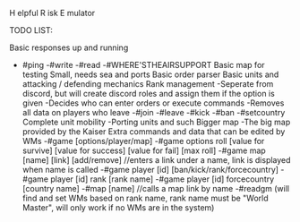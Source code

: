 H elpful
R isk
E mulator

TODO LIST:

Basic responses up and running
- #ping
	-#write
	-#read
	-#WHERE'STHEAIRSUPPORT
Basic map for testing
	Small, needs sea and ports
Basic order parser
Basic units and attacking / defending mechanics
Rank management
	-Seperate from discord, but will create discord roles and assign them if the option is given
	-Decides who can enter orders or execute commands
	-Removes all data on players who leave
	-#join
	-#leave
	-#kick
	-#ban
	-#setcountry
Complete unit mobility
	-Porting units and such
Bigger map
	-The big map provided by the Kaiser
Extra commands and data that can be edited by WMs
	-#game [options/player/map]
		-#game options roll [value for survive] [value for success] [value for fail] [max roll]
		-#game map [name] [link] [add/remove] //enters a link under a name, link is displayed when name is called
		-#game player [id] [ban/kick/rank/forcecountry]
			-#game player [id] rank [rank name]
			-#game player [id] forcecountry [country name]
	-#map [name] //calls a map link by name
	-#readgm (will find and set WMs based on rank name, rank name must be "World Master", will only work if no WMs are in the system)
